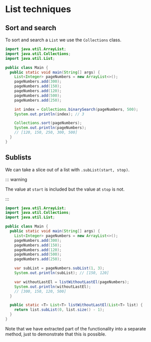 # List techniques

<Vimeo id="1006303506" />

## Sort and search

To sort and search a `List` we use the `Collections` class.

```java
import java.util.ArrayList;
import java.util.Collections;
import java.util.List;

public class Main {
  public static void main(String[] args) {
    List<Integer> pageNumbers = new ArrayList<>();
    pageNumbers.add(300);
    pageNumbers.add(150);
    pageNumbers.add(120);
    pageNumbers.add(500);
    pageNumbers.add(250);

    int index = Collections.binarySearch(pageNumbers, 500);
    System.out.println(index); // 3

    Collections.sort(pageNumbers);
    System.out.println(pageNumbers);
    // [120, 150, 250, 300, 500]
  }
}
```

## Sublists

We can take a slice out of a list with `.subList(start, stop)`.

::: warning

The value at `start` is included but the value at `stop` is not.

:::

```java
import java.util.ArrayList;
import java.util.Collections;
import java.util.List;

public class Main {
  public static void main(String[] args) {
    List<Integer> pageNumbers = new ArrayList<>();
    pageNumbers.add(300);
    pageNumbers.add(150);
    pageNumbers.add(120);
    pageNumbers.add(500);
    pageNumbers.add(250);

    var subList = pageNumbers.subList(1, 3);
    System.out.println(subList); // [150, 120]

    var withoutLastEl = listWithoutLastEl(pageNumbers);
    System.out.println(withoutLastEl);
    // [300, 150, 120, 500]
  }

  public static <T> List<T> listWithoutLastEl(List<T> list) {
    return list.subList(0, list.size() - 1);
  }
}
```

Note that we have extracted part of the functionality into a separate method,
just to demonstrate that this is possible.
